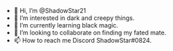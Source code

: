 - 👋 Hi, I’m @ShadowStar21
- 👀 I’m interested in dark and creepy things.
- 🌱 I’m currently learning black magic.
- 💞️ I’m looking to collaborate on finding my fated mate.
- 📫 How to reach me Discord ShadowStar#0824.

<!---
ShadowStar21/ShadowStar21 is a ✨ special ✨ repository because its `README.md` (this file) appears on your GitHub profile.
You can click the Preview link to take a look at your changes.
--->
